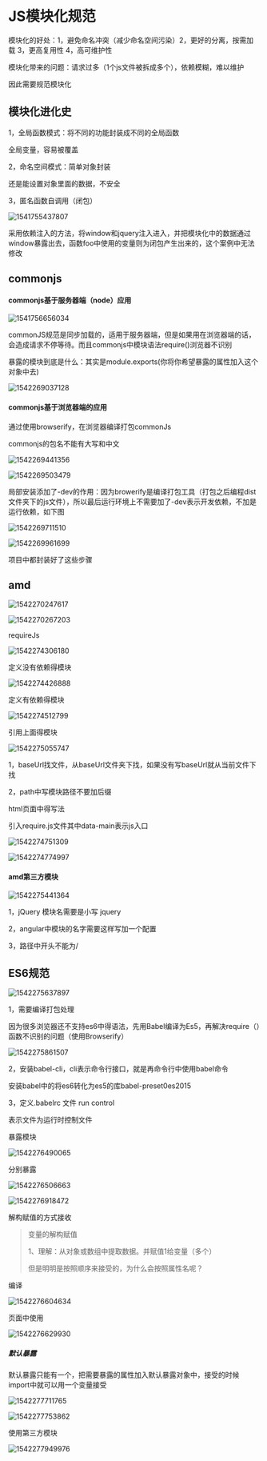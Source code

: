 # JS模块化规范

模块化的好处：1，避免命名冲突（减少命名空间污染）2，更好的分离，按需加载 3，更高复用性 4，高可维护性

模块化带来的问题：请求过多（1个js文件被拆成多个），依赖模糊，难以维护

因此需要规范模块化

## 模块化进化史

1，全局函数模式：将不同的功能封装成不同的全局函数

全局变量，容易被覆盖

2，命名空间模式：简单对象封装

还是能设置对象里面的数据，不安全

3，匿名函数自调用（闭包）

![1541755437807](image/1541755437807.png)

采用依赖注入的方法，将window和jquery注入进入，并把模块化中的数据通过window暴露出去，函数foo中使用的变量则为闭包产生出来的，这个案例中无法修改

## commonjs

#### commonjs基于服务器端（node）应用

![1541756656034](image/1541756656034.png)

commonJS规范是同步加载的，适用于服务器端，但是如果用在浏览器端的话，会造成请求不停等待。而且commonjs中模块语法require()浏览器不识别

暴露的模块到底是什么：其实是module.exports(你将你希望暴露的属性加入这个对象中去)

![1542269037128](image/1542269037128.png)

#### commonjs基于浏览器端的应用

通过使用browserify，在浏览器编译打包commonJs

commonjs的包名不能有大写和中文

![1542269441356](image/1542269441356.png)

![1542269503479](image/1542269503479.png)

局部安装添加了-dev的作用：因为browerify是编译打包工具（打包之后编程dist文件夹下的js文件），所以最后运行环境上不需要加了-dev表示开发依赖，不加是运行依赖，如下图

![1542269711510](image/1542269711510.png)

![1542269961699](image/1542269961699.png)

项目中都封装好了这些步骤

## amd

![1542270247617](image/1542270247617.png)

![1542270267203](image/1542270267203.png)

requireJs

![1542274306180](image/1542274306180.png)

定义没有依赖得模块

![1542274426888](image/1542274426888.png)

定义有依赖得模块

![1542274512799](image/1542274512799.png)

引用上面得模块

![1542275055747](image/1542275055747.png)

1，baseUrl找文件，从baseUrl文件夹下找，如果没有写baseUrl就从当前文件下找

2，path中写模块路径不要加后缀

html页面中得写法

引入require.js文件其中data-main表示js入口

![1542274751309](image/1542274751309.png)

![1542274774997](image/1542274774997.png)

#### amd第三方模块

![1542275441364](image/1542275441364.png)

1，jQuery  模块名需要是小写 jquery

2，angular中模块的名字需要这样写加一个配置

3，路径中开头不能为/

## ES6规范

![1542275637897](image/1542275637897.png)

1，需要编译打包处理

因为很多浏览器还不支持es6中得语法，先用Babel编译为Es5，再解决require（）函数不识别的问题（使用Browserify）

![1542275861507](image/1542275861507.png)

2，安装babel-cli，cli表示命令行接口，就是再命令行中使用babel命令

安装babel中的将es6转化为es5的库babel-preset0es2015

3，定义.babelrc 文件 run control

表示文件为运行时控制文件

暴露模块 

![1542276490065](image/1542276490065.png)

分别暴露

![1542276506663](image/1542276506663.png)

![1542276918472](image/1542276918472.png)

解构赋值的方式接收

>  变量的解构赋值
>
> 1、理解：从对象或数组中提取数据。并赋值1给变量（多个）
>
> 但是明明是按照顺序来接受的，为什么会按照属性名呢？



编译

![1542276604634](image/1542276604634.png)

页面中使用

![1542276629930](image/1542276629930.png)



##### 默认暴露

默认暴露只能有一个，把需要暴露的属性加入默认暴露对象中，接受的时候import中就可以用一个变量接受

![1542277711765](image/1542277711765.png)

![1542277753862](image/1542277753862.png)

使用第三方模块

![1542277949976](image/1542277949976.png)